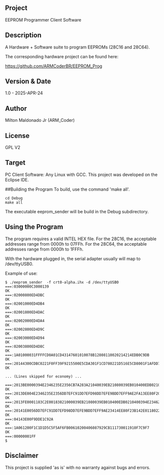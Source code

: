 ## Project
EEPROM Programmer Client Software

## Description
A Hardware + Software suite to program EEPROMs (28C16 and 28C64).

The corresponding hardware project can be found here:

https://github.com/ARMCoderBR/EEPROM_Prog

## Version & Date
1.0 - 2025-APR-24

## Author
Milton Maldonado Jr (ARM_Coder)

## License
GPL V2

## Target
PC Client Software: Any Linux with GCC. This project was developed on the
                    Eclipse IDE.
                    
##Building the Program
To build, use the command 'make all'.
```
cd Debug
make all
```

The executable eeprom_sender will be build in the Debug subdirectory.


## Using the Program
The program requires a valid INTEL HEX file. For the 28C16, the acceptable
addresses range from 0000h to 07FFh. For the 28C64, the acceptable addresses
range from 0000h to 1FFFh.

With the hardware plugged in, the serial adapter usually will map to
/dev/ttyUSB0.

Example of use:

```
$ ./eeprom_sender  -f crt0-alpha.ihx -d /dev/ttyUSB0 
===:03000000C3000139
OK
===:02000800ED4DBC
OK
===:02001000ED4DB4
OK
===:02001800ED4DAC
OK
===:02002000ED4DA4
OK
===:02002800ED4D9C
OK
===:02003000ED4D94
OK
===:02003800ED4D8C
OK
===:1A01000031FFFFCD0A01CD43147601010078B12808110020214214EDB0C9DB
OK
===:20144300CDBC0221F0FF39F9215500E5CDA301F1CD780221D516E5CD8001F1AFDD77F8DDB0
OK

... (Lines skipped for economy) ...

===:2013BE0000394E2346235E2356CB7A283A21040039EB21080039EB010400EDB021000039EC
OK
===:2013DE004E2346235E2356DD7EFC91DD7EFD98DD7EFE9BDD7EFF9AE2FA13EE80F201142EEC
OK
===:2013FE0001183C2E00183821000039EB21080039EB010400EDB0210400394E2346235E230F
OK
===:20141E0056DD7EFC91DD7EFD98DD7EFE9BDD7EFF9AE23414EE80F23B142E0118022E00DD6B
OK
===:04143E00F9DDE1C92A
OK
===:1A061200F1C1D1D5C5F5AF6FB00610200406087929CB111730011910F7C9F7
OK
===:00000001FF
$
```

## Disclaimer

This project is supplied 'as is' with no warranty against bugs and errors.



